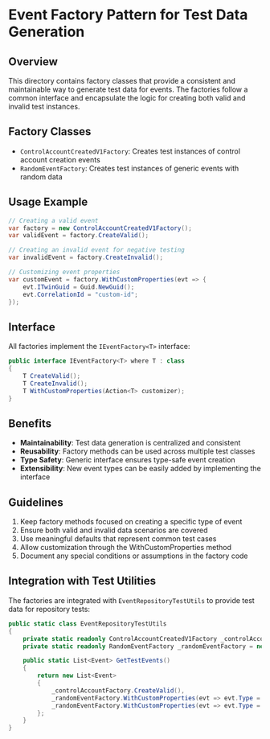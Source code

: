 # Event Factory Pattern for Test Data Generation

## Overview

This directory contains factory classes that provide a consistent and maintainable way to generate test data for events.
The factories follow a common interface and encapsulate the logic for creating both valid and invalid test instances.

## Factory Classes

- `ControlAccountCreatedV1Factory`: Creates test instances of control account creation events
- `RandomEventFactory`: Creates test instances of generic events with random data

## Usage Example

```csharp
// Creating a valid event
var factory = new ControlAccountCreatedV1Factory();
var validEvent = factory.CreateValid();

// Creating an invalid event for negative testing
var invalidEvent = factory.CreateInvalid();

// Customizing event properties
var customEvent = factory.WithCustomProperties(evt => {
    evt.ITwinGuid = Guid.NewGuid();
    evt.CorrelationId = "custom-id";
});
```

## Interface

All factories implement the `IEventFactory<T>` interface:

```csharp
public interface IEventFactory<T> where T : class
{
    T CreateValid();
    T CreateInvalid();
    T WithCustomProperties(Action<T> customizer);
}
```

## Benefits

- **Maintainability**: Test data generation is centralized and consistent
- **Reusability**: Factory methods can be used across multiple test classes
- **Type Safety**: Generic interface ensures type-safe event creation
- **Extensibility**: New event types can be easily added by implementing the interface

## Guidelines

1. Keep factory methods focused on creating a specific type of event
2. Ensure both valid and invalid data scenarios are covered
3. Use meaningful defaults that represent common test cases
4. Allow customization through the WithCustomProperties method
5. Document any special conditions or assumptions in the factory code

## Integration with Test Utilities

The factories are integrated with `EventRepositoryTestUtils` to provide test data for repository tests:

```csharp
public static class EventRepositoryTestUtils
{
    private static readonly ControlAccountCreatedV1Factory _controlAccountFactory = new();
    private static readonly RandomEventFactory _randomEventFactory = new();

    public static List<Event> GetTestEvents()
    {
        return new List<Event>
        {
            _controlAccountFactory.CreateValid(),
            _randomEventFactory.WithCustomProperties(evt => evt.Type = "some.random.event"),
            _randomEventFactory.WithCustomProperties(evt => evt.Type = "other.random.event"),
        };
    }
}
